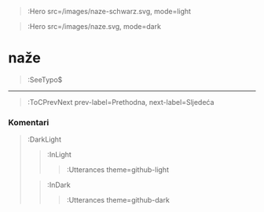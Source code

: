 > :Hero src=/images/naze-schwarz.svg,
>       mode=light

> :Hero src=/images/naze.svg,
>       mode=dark

# naže

> :SeeTypo$

****


> :ToCPrevNext prev-label=Prethodna, next-label=Sljedeća

### Komentari

> :DarkLight
> > :InLight
> >
> > > :Utterances theme=github-light
>
> > :InDark
> >
> > > :Utterances theme=github-dark